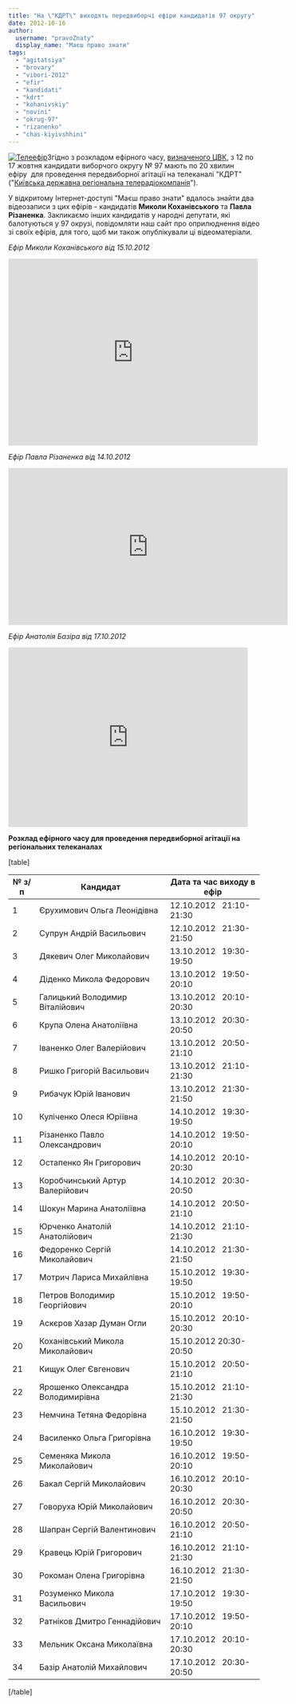 ```yaml
---
title: "На \"КДРТ\" виходять передвиборчі ефіри кандидатів 97 округу"
date: 2012-10-16
author: 
  username: "pravoZnaty"
  display_name: "Маєш право знати"
tags: 
  - "agitatsiya"
  - "brovary"
  - "vibori-2012"
  - "efir"
  - "kandidati"
  - "kdrt"
  - "kohanivskiy"
  - "novini"
  - "okrug-97"
  - "rizanenko"
  - "chas-kiyivshhini"
---
```


[![](https://mpz.brovary.org/wp-content/uploads/2012/10/Teleefir.jpg "Телеефір")](https://mpz.brovary.org/wp-content/uploads/2012/10/Teleefir.jpg)Згідно з розкладом ефірного часу, [визначеного ЦВК](http://www.cvk.gov.ua/pls/vnd2012/WP010?PT001F01=900&pf7331=97), з 12 по 17 жовтня кандидати виборчого округу № 97 мають по 20 хвилин ефіру  для проведення передвиборної агітації на телеканалі "КДРТ" ("[Київська державна регіональна телерадіокомпанія](http://kdrtrk-tv.com.ua/On-line.html)").

У відкритому Інтернет-доступі "Маєш право знати" вдалось знайти два відеозаписи з цих ефірів - кандидатів **Миколи Коханівського** та **Павла Різаненка**. Закликаємо інших кандидатів у народні депутати, які балотуються у 97 окрузі, повідомляти наш сайт про оприлюднення відео зі своїх ефірів, для того, щоб ми також опублікували ці відеоматеріали.

_Ефір Миколи Коханівського від 15.10.2012_

<iframe src="http://player.vimeo.com/video/51476809?title=1&amp;byline=1&amp;portrait=1" frameborder="0" width="500" height="375"></iframe>

_Ефір Павла Різаненка від 14.10.2012_

<iframe src="http://www.youtube.com/embed/occbrsWaoDk" frameborder="0" width="560" height="315"></iframe>

_Ефір Анатолія Базіра від 17.10.2012_

<iframe width="480" height="360" src="http://www.youtube.com/embed/6eVu0be4zJ4" frameborder="0" allowfullscreen></iframe>

**Розклад ефірного часу для проведення передвиборної агітації на регіональних телеканалах**

\[table\]

|   **№ з/п**   |   **Кандидат**   |   **Дата та час виходу в ефір**   |
| --- | --- | --- |
|   1   | Єрухимович Ольга Леонідівна |   12.10.2012   21:10-21:30   |
|   2   | Супрун Андрій Васильович |   12.10.2012   21:30-21:50   |
|   3   | Дякевич Олег Миколайович |   13.10.2012   19:30-19:50   |
|   4   | Діденко Микола Федорович |   13.10.2012   19:50-20:10   |
|   5   | Галицький Володимир Віталійович |   13.10.2012   20:10-20:30   |
|   6   | Крупа Олена Анатоліївна |   13.10.2012   20:30-20:50   |
|   7   | Іваненко Олег Валерійович |   13.10.2012   20:50-21:10   |
|   8   | Ришко Григорій Васильович |   13.10.2012   21:10-21:30   |
|   9   | Рибачук Юрій Іванович |   13.10.2012   21:30-21:50   |
|   10   | Куліченко Олеся Юріївна |   14.10.2012   19:30-19:50   |
|   11   | Різаненко Павло Олександрович |   14.10.2012   19:50-20:10   |
|   12   | Остапенко Ян Григорович |   14.10.2012   20:10-20:30   |
|   13   | Коробчинський Артур Валерійович |   14.10.2012   20:30-20:50   |
|   14   | Шокун Марина Анатоліївна |   14.10.2012   20:50-21:10   |
|   15   | Юрченко Анатолій Анатолійович |   14.10.2012   21:10-21:30   |
|   16   | Федоренко Сергій Миколайович |   14.10.2012   21:30-21:50   |
|   17   | Мотрич Лариса Михайлівна |   15.10.2012   19:30-19:50   |
|   18   | Петров Володимир Георгійович |   15.10.2012   19:50-20:10   |
|   19   | Аскєров Хазар Думан Огли |   15.10.2012   20:10-20:30   |
|   20   | Коханівський Микола Миколайович |   15.10.2012 20:30-20:50   |
|   21   | Кищук Олег Євгенович |   15.10.2012   20:50-21:10   |
|   22   | Ярошенко Олександра Володимирівна |   15.10.2012   21:10-21:30   |
|   23   | Немчина Тетяна Федорівна |   15.10.2012   21:30-21:50   |
|   24   | Василенко Ольга Григорівна |   16.10.2012   19:30-19:50   |
|   25   | Семеняка Микола Миколайович |   16.10.2012   19:50-20:10   |
|   26   | Бакал Сергій Миколайович |   16.10.2012   20:10-20:30   |
|   27   | Говоруха Юрій Миколайович |   16.10.2012   20:30-20:50   |
|   28   | Шапран Сергій Валентинович |   16.10.2012   20:50-21:10   |
|   29   | Кравець Юрій Григорович |   16.10.2012   21:10-21:30   |
|   30   | Рокоман Олена Григорівна |   16.10.2012   21:30-21:50   |
|   31   | Розуменко Микола Васильович |   17.10.2012   19:30-19:50   |
|   32   | Ратніков Дмитро Геннадійович |   17.10.2012   19:50-20:10   |
|   33   | Мельник Оксана Миколаївна |   17.10.2012   20:10-20:30   |
|   34   | Базір Анатолій Михайлович |   17.10.2012   20:30-20:50   |

\[/table\]
